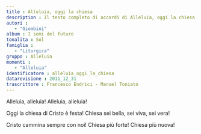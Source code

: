 ```yaml
--- 
title : Alleluia, oggi la chiesa
description : Il testo completo di accordi di Alleluia, oggi la chiesa. Inseriscila nel tuo canzoniere!
autori : 
   - "Giombini"
album : I semi del futuro
tonalita : Sol
famiglia : 
   - "Liturgica"
gruppo : Alleluia
momenti : 
   - "Alleluia"
identificatore : alleluia_oggi_la_chiesa
datarevisione : 2011_12_31
trascrittore : Francesco Endrici - Manuel Toniato
--- 
```




Alleluia, alleluia! Alleluia, alleluia! 


Oggi la chiesa di Cristo è festa!
Chiesa sei bella, sei viva, sei vera!


Cristo cammina sempre con noi!
Chiesa più forte! Chiesa più nuova!



